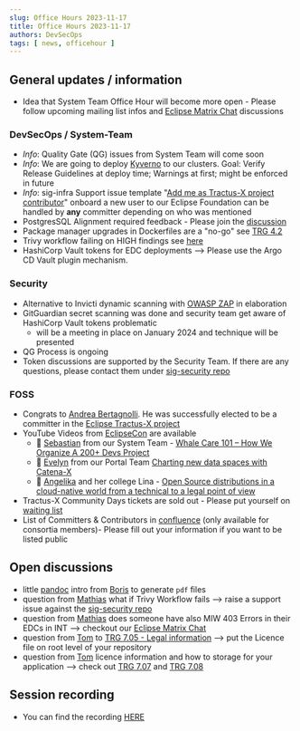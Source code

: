 ```yaml
---
slug: Office Hours 2023-11-17
title: Office Hours 2023-11-17
authors: DevSecOps
tags: [ news, officehour ]
---
```


## General updates / information

- Idea that System Team Office Hour will become more open - Please follow upcoming mailing list infos and [Eclipse Matrix Chat](https://chat.eclipse.org/#/room/#tractusx:matrix.eclipse.org) discussions

### DevSecOps / System-Team

- _Info_: Quality Gate  (QG) issues from System Team will come soon
- _Info_: We are going to deploy [Kyverno](https://kyverno.io/) to our clusters. Goal: Verify Release Guidelines at deploy time; Warnings at first; might be enforced in future
- _Info_: sig-infra Support issue template "[Add me as Tractus-X project contributor](https://github.com/eclipse-tractusx/sig-infra/issues/new?assignees=&labels=support&projects=&template=support-add-project-contributor.md&title=New+Tractus-X+project+contributor)" onboard a new user to our Eclipse Foundation can be handled by **any** committer depending on who was mentioned
- PostgresSQL Alignment required feedback - Please join the [discussion](https://github.com/eclipse-tractusx/sig-infra/discussions/308)
- Package manager upgrades in Dockerfiles are a "no-go" see [TRG 4.2](https://eclipse-tractusx.github.io/docs/release/trg-4/trg-4-02)
- Trivy workflow failing on HIGH findings see [here](https://teams.microsoft.com/dl/launcher/launcher.html?url=%2F_%23%2Fl%2Fmessage%2F19%3Ameeting_NTQxZjkzNTQtYTc4MC00NzQ3LWE2N2YtMzQ5YzMyM2E1MzMw%40thread.v2%2F1700223757067%3Fcontext%3D%257B%2522contextType%2522%253A%2522chat%2522%257D&type=message&deeplinkId=216bcb26-39f8-480d-9952-bee5e7cdf145&directDl=true&msLaunch=true&enableMobilePage=true&suppressPrompt=true)
- HashiCorp Vault tokens for EDC deployments --> Please use the Argo CD Vault plugin mechanism.

### Security

- Alternative to Invicti dynamic scanning with [OWASP ZAP](https://www.zaproxy.org/) in elaboration
- GitGuardian secret scanning was done and security team get aware of HashiCorp Vault tokens problematic
  - will be a meeting in place on January 2024 and technique will be presented
- QG Process is ongoing
- Token discussions are supported by the Security Team. If there are any questions, please contact them under [sig-security repo](https://github.com/eclipse-tractusx/sig-security/issues/new/choose)

### FOSS

- Congrats to [Andrea Bertagnolli](https://github.com/ndr-brt). He was successfully elected to be a committer in the [Eclipse Tractus-X project](https://projects.eclipse.org/projects/automotive.tractusx)
- YouTube Videos from [EclipseCon](https://www.youtube.com/@EclipseFdn) are available
  - 🌟 [Sebastian](https://github.com/SebastianBezold) from our System Team - [Whale Care 101 – How We Organize A 200+ Devs Project](https://www.youtube.com/watch?v=eMK1qU-VFWM)
  - 🌟 [Evelyn](https://github.com/evegufy) from our Portal Team [Charting new data spaces with Catena-X](https://www.youtube.com/watch?v=76maum1I2aw)
  - 🌟 [Angelika](https://github.com/AngelikaWittek) and her college Lina - [Open Source distributions in a cloud-native world from a technical to a legal point of view](https://youtu.be/EVg9aP_toG4?si=a6GBgfQT7Ak4Nhrm)
- Tractus-X Community Days tickets are sold out - Please put yourself on [waiting list](https://www.eventbrite.com/e/first-eclipse-tractus-x-community-days-tickets-721974885317?aff=oddtdtcreator)
- List of Committers & Contributors in [confluence](https://confluence.catena-x.net/pages/viewpage.action?pageId=69406871) (only available for consortia members)- Please fill out your information if you want to be listed public

## Open discussions

- little [pandoc](https://github.com/eclipse-tractusx/SSI-agent-lib/tree/main/docs) intro from [Boris](https://github.com/borisrizov-zf) to generate `pdf` files
- question from [Mathias](https://github.com/matbmoser) what if Trivy Workflow fails --> raise a support issue against the [sig-security repo](https://github.com/eclipse-tractusx/sig-security/issues/new/choose)
- question from [Mathias](https://github.com/matbmoser) does someone have also MIW 403 Errors in their EDCs in INT --> checkout our [Eclipse Matrix Chat](https://chat.eclipse.org/#/room/#tractusx:matrix.eclipse.org)
- question from [Tom](https://github.com/tom-rm-meyer-ISST) to [TRG 7.05 - Legal information](https://eclipse-tractusx.github.io/docs/release/trg-7/trg-7-05) --> put the Licence file on root level of your repository
- question from [Tom](https://github.com/tom-rm-meyer-ISST) licence information and how to storage for your application --> check out [TRG 7.07](https://eclipse-tractusx.github.io/docs/release/trg-7/trg-7-07/) and [TRG 7.08](https://eclipse-tractusx.github.io/docs/release/trg-7/trg-7-08/)

## Session recording

- You can find the recording [HERE](https://bcgcatenax.sharepoint.com/sites/CommunitiesofPractises/_layouts/15/stream.aspx?sw=bypass&bypassReason=abandoned&id=%2Fsites%2FCommunitiesofPractises%2FShared%20Documents%2FCX%2DCoP%20DevSecOps%2FOffice%5FHours%5FRegular%5FRecordings%2FOffice%20Hour%2017%2E11%2E2023%2Emp4&referrer=StreamWebApp%2EWeb&referrerScenario=AddressBarCopied%2Eview)
